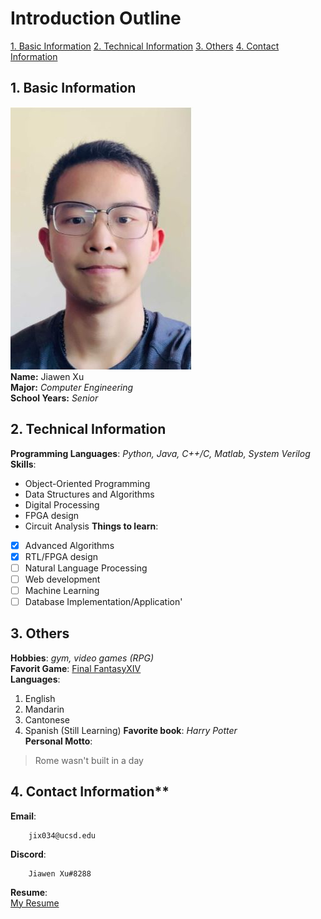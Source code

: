 #  Introduction Outline
[1. Basic Information](https://github.com/XuJiaWen1998/CSE110Project1/blob/vs_code_branch/index.md#1-basic-information) 
[2. Technical Information](https://github.com/XuJiaWen1998/CSE110Project1/blob/vs_code_branch/index.md#2-technical-information)
[3. Others](https://github.com/XuJiaWen1998/CSE110Project1/blob/vs_code_branch/index.md#3-others)
[4. Contact Information](https://github.com/XuJiaWen1998/CSE110Project1/blob/vs_code_branch/index.md#4-contact-information)

## 1. Basic Information
![image](Image.JPG)  
__Name:__ Jiawen Xu  
__Major:__ *Computer Engineering*  
__School Years:__ *Senior*  

## 2. Technical Information
__Programming Languages__: *Python, Java, C++/C, Matlab, System Verilog*  
__Skills__:  
- Object-Oriented Programming
- Data Structures and Algorithms
- Digital Processing
- FPGA design
- Circuit Analysis
__Things to learn__:  
- [X] Advanced Algorithms
- [X] RTL/FPGA design
- [ ] Natural Language Processing
- [ ] Web development
- [ ] Machine Learning
- [ ] Database Implementation/Application'

## 3. Others
__Hobbies__: *gym, video games (RPG)*  
__Favorit Game__: [Final FantasyXIV](https://en.wikipedia.org/wiki/Final_Fantasy_XIV)  
__Languages__:  
1. English
2. Mandarin 
3. Cantonese
4. Spanish (Still Learning)
__Favorite book__: *Harry Potter*  
__Personal Motto__:  
> Rome wasn't built in a day

## 4. Contact Information**
__Email__:  
```
    jix034@ucsd.edu
```
__Discord__:  
```
    Jiawen Xu#8288
```
__Resume__:  
[My Resume](Jiawen_Xu_Resume.pdf)